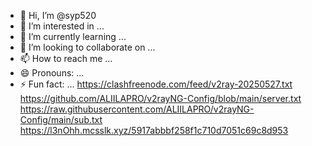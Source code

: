 - 👋 Hi, I’m @syp520
- 👀 I’m interested in ...
- 🌱 I’m currently learning ...
- 💞️ I’m looking to collaborate on ...
- 📫 How to reach me ...
- 😄 Pronouns: ...
- ⚡ Fun fact: ...
https://clashfreenode.com/feed/v2ray-20250527.txt
https://github.com/ALIILAPRO/v2rayNG-Config/blob/main/server.txt
https://raw.githubusercontent.com/ALIILAPRO/v2rayNG-Config/main/sub.txt
https://l3nOhh.mcsslk.xyz/5917abbbf258f1c710d7051c69c8d953
<!---
syp520/syp520 is a ✨ special ✨ repository because its `README.md` (this file) appears on your GitHub profile.
You can click the Preview link to take a look at your changes.
--->
